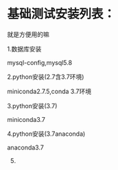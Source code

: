 # 基础测试安装列表：

就是方便用的嘛

1.数据库安装

mysql-config,mysql5.8

2.python安装(2.7含3.7环境)

miniconda2.7.5,conda 3.7环境

3.python安装(3.7)

miniconda3.7

4.python安装(3.7anaconda)

anaconda3.7

5.

